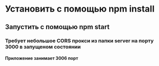 # Установить с помощью npm install

## Запустить с помощью npm start

### Требует небольшое CORS прокси из папки server на порту 3000 в запущеном состоянии

#### Приложение занимает 3006 порт

